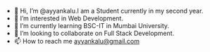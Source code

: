 - 👋 Hi, I’m @ayyankalu.I am a Student currently in my second year.
- 👀 I’m interested in Web Development.
- 🌱 I’m currently learning BSC-IT in Mumbai University.
- 💞️ I’m looking to collaborate on Full Stack Development.
- 📫 How to reach me ayyankalu@gmail.com

<!---
ayyankalu/ayyankalu is a ✨ special ✨ repository because its `README.md` (this file) appears on your GitHub profile.
You can click the Preview link to take a look at your changes.
--->
